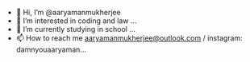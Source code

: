 - 👋 Hi, I’m @aaryamanmukherjee
- 👀 I’m interested in coding and law ...
- 🌱 I’m currently studying in school ...
- 📫 How to reach me aaryamanmukherjee@outlook.com / instagram: damnyouaaryaman...

<!---
aaryamanmukherjee/aaryamanmukherjee is a ✨ special ✨ repository because its `README.md` (this file) appears on your GitHub profile.
You can click the Preview link to take a look at your changes.
--->
